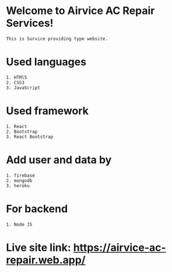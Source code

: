 # Welcome to Airvice AC Repair Services!
    This is Survice providing type website.
# Used languages 
    1. HTMl5
    2. CSS3
    3. JavaScript
# Used framework
    1. React
    2. Bootstrap
    3. React Bootstrap
# Add user and data by
    1. firebase
    2. mongodb
    3. heroku
# For backend
    1. Node JS
# Live site link: https://airvice-ac-repair.web.app/

